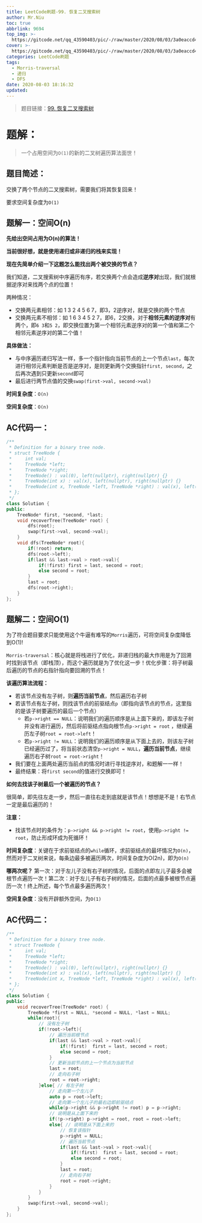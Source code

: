 ```yaml
---
title: LeetCode刷题-99. 恢复二叉搜索树
author: Mr.Niu
toc: true
abbrlink: 9694
top_img: >-
  https://gitcode.net/qq_43590403/pic/-/raw/master/2020/08/03/3a0eaccd4cf2bb974d9f9d308550fc18.png
cover: >-
  https://gitcode.net/qq_43590403/pic/-/raw/master/2020/08/03/3a0eaccd4cf2bb974d9f9d308550fc18.png
categories: LeetCode刷题
tags:
  - Morris-traversal
  - 递归
  - DFS
date: 2020-08-03 18:16:32
updated:
---
```








> 题目链接：[99. 恢复二叉搜索树]( https://leetcode-cn.com/problems/recover-binary-search-tree/)



# 题解：



> 一个占用空间为`O(1)`的新的二叉树遍历算法面世！



## 题目简述：

交换了两个节点的二叉搜索树，需要我们将其恢复回来！

要求空间复杂度为`O(1)`

## 题解一：空间O(n)



**先给出空间占用为O(n)的算法！**



**当前很好想，就是使用递归或非递归的栈来实现！**



**现在先简单介绍一下这题怎么能找出两个被交换的节点？**

我们知道，二叉搜索树中序遍历有序，若交换两个点会造成**逆序对**出现，我们就根据逆序对来找两个点的位置！

两种情况：

- 交换两元素相邻：如 1 3 2 4 5 6 7，即3，2逆序对，就是交换的两个节点 
- 交换两元素不相邻：如 1 6 3 4 5 2 7，即6，2交换，对于**相邻元素的逆序对**有两个，即`6 3`和`5 2`，即交换位置为第一个相邻元素逆序对的第一个值和第二个相邻元素逆序对的第二个值！





**具体做法：**

- 与中序遍历递归写法一样，多一个指针指向当前节点的上一个节点`last`，每次进行相邻元素判断是否是逆序对，是则更新两个交换指针`first, second`，之后再次遇到只更新`second`即可
- 最后进行两节点值的交换`swap(first->val, second->val)`





**时间复杂度**：`O(n)`

**空间复杂度**：`O(n)`

## AC代码一：



```c++
/**
 * Definition for a binary tree node.
 * struct TreeNode {
 *     int val;
 *     TreeNode *left;
 *     TreeNode *right;
 *     TreeNode() : val(0), left(nullptr), right(nullptr) {}
 *     TreeNode(int x) : val(x), left(nullptr), right(nullptr) {}
 *     TreeNode(int x, TreeNode *left, TreeNode *right) : val(x), left(left), right(right) {}
 * };
 */
class Solution {
public:
    TreeNode* first, *second, *last;
    void recoverTree(TreeNode* root) {
        dfs(root);
        swap(first->val, second->val);
    }
    void dfs(TreeNode* root){
        if(!root) return;
        dfs(root->left);
        if(last && last->val > root->val){
            if(!first) first = last, second = root;
            else second = root;
        }
        last = root;
        dfs(root->right);
    }
};
```









## 题解二：空间O(1)



为了符合题目要求只能使用这个牛逼有难写的`Morris`遍历，可将空间复杂度降低到O(1)!



`Morris-traversal`：核心就是将栈进行了优化，非递归栈的最大作用是为了回溯时找到该节点（即栈顶），而这个遍历就是为了优化这一步！优化步骤：将子树最后遍历的节点的右指针指向要回溯的节点！



**该遍历算法流程：**

- 若该节点没有左子树，则**遍历当前节点**，然后遍历右子树
- 若该节点有左子树，则找该节点的前驱结点`p`（即指向该节点的节点，这里指的是该子树要遍历的最后一个节点）
  - 若`p->right == NULL`：说明我们的遍历顺序是从上面下来的，即该左子树并没有进行遍历，然后将前驱结点指向根节点`p->right = root` ，继续遍历左子树`root = root->left`！
  - 若`p->right != NULL`：说明我们的遍历顺序是从下面上去的，则该左子树已经遍历过了，将当前状态清空`p->right = NULL`，**遍历当前节点**，继续遍历右子树`root = root->right`！
- 我们要在上面两处遍历当前点的情况时进行寻找逆序对，和题解一一样！
- 最终结果：将`first second`的值进行交换即可！



**如何去找该子树最后一个被遍历的节点？**

很简单，即先往左走一步，然后一直往右走到底就是该节点！想想是不是！右节点一定是最后遍历的！



**注意：** 

- 找该节点时的条件为：`p->right && p->right != root`，使用`p->right != root`，防止形成环成为死循环！









**时间复杂度**：关键在于求前驱结点的`while`循环，求前驱结点的最坏情况为`O(n)`，然而对于二叉树来说，每条边最多被遍历两次，时间复杂度为O(2n)，即为`O(n)`

**哪两次呢？** 第一次：对于左儿子没有右子树的情况，后面的点即左儿子最多会被根节点遍历一次！第二次：对于左儿子有右子树的情况，后面的点最多被根节点遍历一次！终上所述，每个节点最多遍历两次！

**空间复杂度**：没有开辟额外空间，为`O(1)`

## AC代码二：





```c++
/**
 * Definition for a binary tree node.
 * struct TreeNode {
 *     int val;
 *     TreeNode *left;
 *     TreeNode *right;
 *     TreeNode() : val(0), left(nullptr), right(nullptr) {}
 *     TreeNode(int x) : val(x), left(nullptr), right(nullptr) {}
 *     TreeNode(int x, TreeNode *left, TreeNode *right) : val(x), left(left), right(right) {}
 * };
 */
class Solution {
public:
    void recoverTree(TreeNode* root) {
        TreeNode *first = NULL, *second = NULL, *last = NULL;
        while(root){
            // 没有左子树
            if(!root->left){
                // 遍历当前根节点
                if(last && last->val > root->val){
                    if(!first)  first = last, second = root;
                    else second = root;
                }
                // 更新当前节点的上一个节点为当前节点
                last = root;
                // 走向右子树
                root = root->right;
            }else{ // 有左子树
                // 走向第一个左儿子
                auto p = root->left; 
                // 走向第一个左儿子的最右边即前驱结点
                while(p->right && p->right != root) p = p->right;
                // 说明是从上面下来的
                if(!p->right) p->right = root, root = root->left;
                else{ // 说明是从下面上来的
                    // 恢复该指针
                    p->right = NULL;
                    // 遍历当前节点
                    if(last && last->val > root->val){
                        if(!first)  first = last, second = root;
                        else second = root;
                    }
                    last = root;
                    // 走向右子树
                    root = root->right;
                }
            }
        }
        swap(first->val, second->val);
    }
};
```

